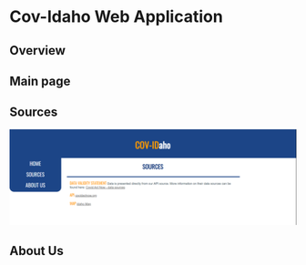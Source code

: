 # Cov-Idaho Web Application

## Overview

## Main page

## Sources
<img style="width: 800px;" src="assets/sources_page.PNG" />


## About Us
